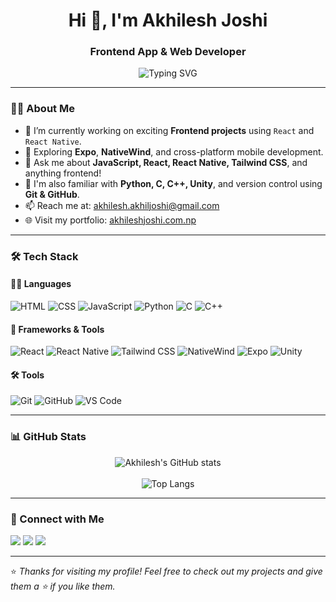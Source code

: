 <h1 align="center">Hi 👋, I'm Akhilesh Joshi</h1>
<h3 align="center">Frontend App & Web Developer</h3>

<p align="center">
<img src="https://readme-typing-svg.demolab.com?font=Fira+Code&size=22&duration=2500&pause=1000&center=true&vCenter=true&width=600&lines=Frontend+Web+%26+App+Developer;HTML+CSS+Tailwind+%7C+React+%7C+React+Native" alt="Typing SVG" />
</p>

---

### 🧑‍💻 About Me

- 🔭 I’m currently working on exciting **Frontend projects** using `React` and `React Native`.
- 🌱 Exploring **Expo**, **NativeWind**, and cross-platform mobile development.
- 💬 Ask me about **JavaScript, React, React Native, Tailwind CSS**, and anything frontend!
- 🚀 I'm also familiar with **Python, C, C++, Unity**, and version control using **Git & GitHub**.
- 📫 Reach me at: [akhilesh.akhiljoshi@gmail.com](mailto:akhilesh.akhiljoshi@gmail.com)
- 🌐 Visit my portfolio: [akhileshjoshi.com.np](https://akhileshjoshi.com.np)


---

### 🛠️ Tech Stack

#### 👨‍💻 Languages
![HTML](https://img.shields.io/badge/HTML-E34F26?style=for-the-badge&logo=html5&logoColor=white)
![CSS](https://img.shields.io/badge/CSS-1572B6?style=for-the-badge&logo=css3&logoColor=white)
![JavaScript](https://img.shields.io/badge/JavaScript-F7DF1E?style=for-the-badge&logo=javascript&logoColor=black)
![Python](https://img.shields.io/badge/Python-3776AB?style=for-the-badge&logo=python&logoColor=white)
![C](https://img.shields.io/badge/C-A8B9CC?style=for-the-badge&logo=c&logoColor=black)
![C++](https://img.shields.io/badge/C++-00599C?style=for-the-badge&logo=c%2B%2B&logoColor=white)

#### 🧩 Frameworks & Tools
![React](https://img.shields.io/badge/React-61DAFB?style=for-the-badge&logo=react&logoColor=black)
![React Native](https://img.shields.io/badge/React%20Native-20232A?style=for-the-badge&logo=react&logoColor=61DAFB)
![Tailwind CSS](https://img.shields.io/badge/Tailwind-38B2AC?style=for-the-badge&logo=tailwind-css&logoColor=white)
![NativeWind](https://img.shields.io/badge/NativeWind-38B2AC?style=for-the-badge&logo=tailwind-css&logoColor=white)
![Expo](https://img.shields.io/badge/Expo-000000?style=for-the-badge&logo=expo&logoColor=white)
![Unity](https://img.shields.io/badge/Unity-000000?style=for-the-badge&logo=unity&logoColor=white)

#### 🛠 Tools
![Git](https://img.shields.io/badge/Git-F05032?style=for-the-badge&logo=git&logoColor=white)
![GitHub](https://img.shields.io/badge/GitHub-181717?style=for-the-badge&logo=github&logoColor=white)
![VS Code](https://img.shields.io/badge/VS%20Code-007ACC?style=for-the-badge&logo=visual-studio-code&logoColor=white)

---

### 📊 GitHub Stats

<p align="center">
  <img src="https://github-readme-stats.vercel.app/api?username=Akhil-Joshi&show_icons=true&theme=radical" alt="Akhilesh's GitHub stats" />
  <br/>
<!--   <img src="https://streak-stats.demolab.com/?user=Akhil-Joshi" alt="GitHub Streak" /> -->
  <br/>
  <img src="https://github-readme-stats.vercel.app/api/top-langs/?username=Akhil-Joshi&layout=compact&theme=radical" alt="Top Langs" />
</p>

---

### 🔗 Connect with Me

<p>
  <a href="https://github.com/Akhil-Joshi"><img src="https://img.shields.io/badge/GitHub-000?style=for-the-badge&logo=github&logoColor=white" /></a>
  <a href="mailto:akhilesh.akhiljoshi@gmail.com"><img src="https://img.shields.io/badge/Email-D14836?style=for-the-badge&logo=gmail&logoColor=white" /></a>
    <a href="https://discord.com/users/965246041458896988"><img src="https://img.shields.io/badge/Discord-5865F2?style=for-the-badge&logo=discord&logoColor=white" /></a>
</p>

---

⭐️ *Thanks for visiting my profile! Feel free to check out my projects and give them a ⭐ if you like them.*

